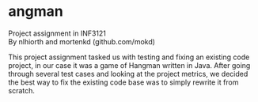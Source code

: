 # angman
Project assignment in INF3121 <br>
By nlhiorth and mortenkd (github.com/mokd) <p>
This project assignment tasked us with testing and fixing an existing code project, in our case it was a game of Hangman written in Java.
After going through several test cases and looking at the project metrics, we decided the best way to fix the existing code base was to simply rewrite it from scratch.
